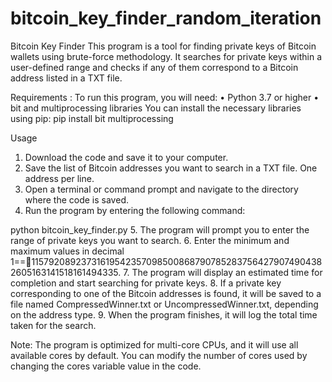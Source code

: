 # bitcoin_key_finder_random_iteration

Bitcoin Key Finder
This program is a tool for finding private keys of Bitcoin wallets using brute-force methodology. 
It searches for private keys within a user-defined range and checks if any of them correspond to a Bitcoin address listed in a TXT file.

Requirements :
To run this program, you will need:
•	Python 3.7 or higher
•	bit and multiprocessing libraries
You can install the necessary libraries using pip: 
pip install bit multiprocessing 


Usage
1.	Download the code and save it to your computer.
2.	Save the list of Bitcoin addresses you want to search in a TXT file. One address per line.
3.	Open a terminal or command prompt and navigate to the directory where the code is saved.
4.	Run the program by entering the following command:

python bitcoin_key_finder.py 
5.	The program will prompt you to enter the range of private keys you want to search. 
6.	Enter the minimum and maximum values in decimal 1==115792089237316195423570985008687907852837564279074904382605163141518161494335.
7.	The program will display an estimated time for completion and start searching for private keys. 
8.	If a private key corresponding to one of the Bitcoin addresses is found, it will be saved to a file named CompressedWinner.txt or UncompressedWinner.txt, depending on the address type.
9.	When the program finishes, it will log the total time taken for the search.



Note: The program is optimized for multi-core CPUs, and it will use all available cores by default. You can modify the number of cores used by changing the cores variable value in the code.

